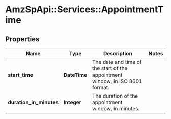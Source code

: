 # AmzSpApi::Services::AppointmentTime

## Properties
Name | Type | Description | Notes
------------ | ------------- | ------------- | -------------
**start_time** | **DateTime** | The date and time of the start of the appointment window, in ISO 8601 format. | 
**duration_in_minutes** | **Integer** | The duration of the appointment window, in minutes. | 

